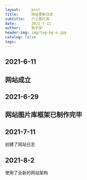 ```yaml
---
layout:     post
title:      网站更新日志
subtitle:   六三图片库
date:       2021-7-11
author:     耿子安
header-img: img/tag-bg-o.jpg
catalog: false
tags:
---
```


​2021-6-11
---
网站成立
---
2021-6-29
---
网站图片库框架已制作完毕
---
2021-7-11
---
创建了网站日志	

2021-8-2
---
使用了全新的网站架构
   


   















































